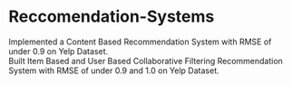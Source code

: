 # Reccomendation-Systems

Implemented a Content Based Recommendation System with RMSE of under 0.9 on Yelp Dataset.<br/>
Built Item Based and User Based Collaborative Filtering Recommendation System with RMSE of under 0.9 and 1.0 on Yelp Dataset.

